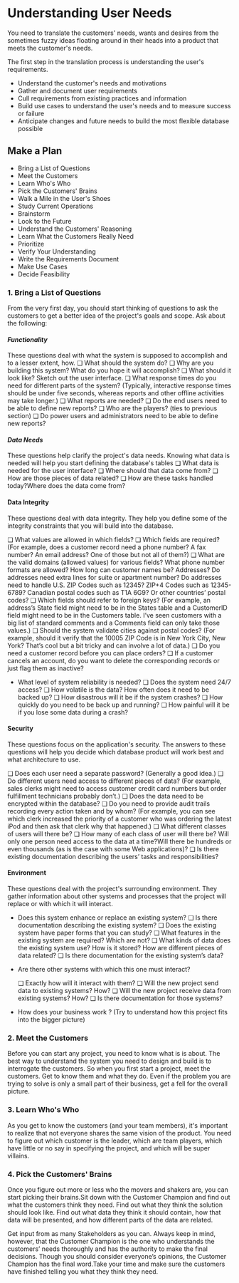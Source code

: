 # Understanding User Needs

You need to translate the customers' needs, wants and desires from the sometimes fuzzy ideas floating around in their heads into a product that meets the customer's needs.

The first step in the translation process is understanding the user's requirements.

- Understand the customer's needs and motivations
- Gather and document user requirements
- Cull requirements from existing practices and information
- Build use cases to understand the user's needs and to measure success or failure
- Anticipate changes and future needs to build the most flexible database possible

## Make a Plan

- Bring a List of Questions
- Meet the Customers
- Learn Who's Who
- Pick the Customers' Brains
- Walk a Mile in the User's Shoes
- Study Current Operations
- Brainstorm
- Look to the Future
- Understand the Customers' Reasoning
- Learn What the Customers Really Need
- Prioritize
- Verify Your Understanding
- Write the Requirements Document
- Make Use Cases
- Decide Feasibility

### 1. Bring a List of Questions

From the very first day, you should start thinking of questions to ask the customers to get a better idea of the project's goals and scope.
Ask about the following:

#### _Functionality_

These questions deal with what the system is supposed to accomplish and to a lesser extent, how.
❑ What should the system do?
❑ Why are you building this system? What do you hope it will accomplish?
❑ What should it look like? Sketch out the user interface.
❑ What response times do you need for different parts of the system? (Typically, interactive
response times should be under five seconds, whereas reports and other offline activities may
take longer.)
❑ What reports are needed?
❑ Do the end users need to be able to define new reports?
❑ Who are the players? (ties to previous section)
❑ Do power users and administrators need to be able to define new reports?

#### _Data Needs_

These questions help clarify the project's data needs. Knowing what data is needed will help you start defining the database's tables
❑ What data is needed for the user interface?
❑ Where should that data come from?
❑ How are those pieces of data related?
❑ How are these tasks handled today?Where does the data come from?

#### Data Integrity

These questions deal with data integrity. They help you define some of the integrity constraints that you will build into the database.

❑ What values are allowed in which fields?
❑ Which fields are required? (For example, does a customer record need a phone number? A fax
number? An email address? One of those but not all of them?)
❑ What are the valid domains (allowed values) for various fields? What phone number formats
are allowed? How long can customer names be? Addresses? Do addresses need extra lines
for suite or apartment number? Do addresses need to handle U.S. ZIP Codes such as 12345?
ZIP+4 Codes such as 12345-6789? Canadian postal codes such as T1A 6G9? Or other countries’
postal codes?
❑ Which fields should refer to foreign keys? (For example, an address’s State field might need to be
in the States table and a CustomerID field might need to be in the Customers table. I’ve seen customers
with a big list of standard comments and a Comments field can only take those values.)
❑ Should the system validate cities against postal codes? (For example, should it verify that the
10005 ZIP Code is in New York City, New York? That’s cool but a bit tricky and can involve a lot
of data.)
❑ Do you need a customer record before you can place orders?
❑ If a customer cancels an account, do you want to delete the corresponding records or just flag
them as inactive?

- What level of system reliability is needed?
  ❑ Does the system need 24/7 access?
  ❑ How volatile is the data? How often does it need to be backed up?
  ❑ How disastrous will it be if the system crashes?
  ❑ How quickly do you need to be back up and running?
  ❑ How painful will it be if you lose some data during a crash?

#### Security

These questions focus on the application's security. The answers to these questions will help you decide which database product will work best and what architecture to use.

❑ Does each user need a separate password? (Generally a good idea.)
❑ Do different users need access to different pieces of data? (For example, sales clerks might need
to access customer credit card numbers but order fulfillment technicians probably don’t.)
❑ Does the data need to be encrypted within the database?
❑ Do you need to provide audit trails recording every action taken and by whom? (For example,
you can see which clerk increased the priority of a customer who was ordering the latest iPod
and then ask that clerk why that happened.)
❑ What different classes of users will there be?
❑ How many of each class of user will there be? Will only one person need access to the data at a
time?Will there be hundreds or even thousands (as is the case with some Web applications)?
❑ Is there existing documentation describing the users’ tasks and responsibilities?

#### Environment

These questions deal with the project's surrounding environment. They gather information about other systems and processes that the project will replace or with which it will interact.

- Does this system enhance or replace an existing system?
  ❑ Is there documentation describing the existing system?
  ❑ Does the existing system have paper forms that you can study?
  ❑ What features in the existing system are required? Which are not?
  ❑ What kinds of data does the existing system use? How is it stored? How are different pieces
  of data related?
  ❑ Is there documentation for the existing system’s data?
- Are there other systems with which this one must interact?

  ❑ Exactly how will it interact with them?
  ❑ Will the new project send data to existing systems? How?
  ❑ Will the new project receive data from existing systems? How?
  ❑ Is there documentation for those systems?

- How does your business work ? (Try to understand how this project fits into the bigger picture)

### 2. Meet the Customers

Before you can start any project, you need to know what is is about. The best way to understand the system you need to design and build is to interrogate the customers. So when you first start a project, meet the customers. Get to know them and what they do. Even if the problem you are trying to solve is only a small part of their business, get a fell for the overall picture.

### 3. Learn Who's Who

As you get to know the customers (and your team members), it's important to realize that not everyone shares the same vision of the product. You need to figure out which customer is the leader, which are team players, which have little or no say in specifying the project, and which will be super villains.

### 4. Pick the Customers' Brains

Once you figure out more or less who the movers and shakers are, you can start picking their brains.Sit
down with the Customer Champion and find out what the customers think they need. Find out what
they think the solution should look like. Find out what data they think it should contain, how that data
will be presented, and how different parts of the data are related.

Get input from as many Stakeholders as you can. Always keep in mind, however, that the Customer
Champion is the one who understands the customers’ needs thoroughly and has the authority to make
the final decisions. Though you should consider everyone’s opinions, the Customer Champion has the
final word.Take your time and make sure the customers have finished telling you what they think they need.
